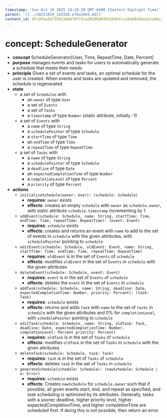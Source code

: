 ```yaml
---
timestamp: 'Sun Oct 19 2025 14:29:28 GMT-0400 (Eastern Daylight Time)'
parent: '[[../20251019_142928.e7ba19e5.md]]'
content_id: 97c9fea3af35623e0470772ca20290d035e169efcca5e89166ea51a84c2abe5b
---
```


# concept: ScheduleGenerator

* **concept** ScheduleGenerator\[User, Time, RepeatTime, Date, Percent]
* **purpose** manages events and tasks for users to automatically generate a schedule that meets their needs
* **principle** Given a set of events and tasks, an optimal schedule for the user is created. When events and tasks are updated and removed, the schedule is regenerated
* **state**
  * a set of `Schedules` with
    * an `owner` of type `User`
    * a set of `Events`
    * a set of `Tasks`
    * a `timestamp` of type `Number` (static attribute, initially -1)
  * a set of `Events` with
    * a `name` of type `String`
    * a `schedulePointer` of type `Schedule`
    * a `startTime` of type `Time`
    * an `endTime` of type `Time`
    * a `repeatTime` of type `RepeatTime`
  * a set of `Tasks` with
    * a `name` of type `String`
    * a `schedulePointer` of type `Schedule`
    * a `deadline` of type `Date`
    * an `expectedCompletionTime` of type `Number`
    * a `completionLevel` of type `Percent`
    * a `priority` of type `Percent`
* **actions**
  * `initializeSchedule(owner: User): (schedule: Schedule)`
    * **requires**: `owner` exists
    * **effects**: creates an empty `schedule` with `owner` as `schedule.owner`, with static attribute `schedule.timestamp` incrementing by 1
  * `addEvent(schedule: Schedule, name: String, startTime: Time, endTime: Time, repeatTime: RepeatTime): (event: Event)`
    * **requires**: `schedule` exists
    * **effects**: creates and returns an event with `name` to add to the set of events in `schedule` with the given attributes, with `schedulePointer` pointing to `schedule`
  * `editEvent(schedule: Schedule, oldEvent: Event, name: String, startTime: Time, endTime: Time, repeatTime: RepeatTime)`
    * **requires**: `oldEvent` is in the set of `Events` of `schedule`
    * **effects**: modifies `oldEvent` in the set of `Events` in `schedule` with the given attributes
  * `deleteEvent(schedule: Schedule, event: Event)`
    * **requires**: `event` is in the set of `Events` of `schedule`
    * **effects**: deletes the `event` in the set of `Events` in `schedule`
  * `addTask(schedule: Schedule, name: String, deadline: Date, expectedCompletionTime: Number, priority: Percent): (task: Task)`
    * **requires**: `schedule` exists
    * **effects**: returns and adds `task` with `name` to the set of `tasks` in `schedule` with the given attributes and 0% for `completionLevel`, with `schedulePointer` pointing to `schedule`
  * `editTask(schedule: Schedule, name: String, oldTask: Task, deadline: Date, expectedCompletionTime: Number, completionLevel: Percent priority: Percent)`
    * **requires**: `oldTask` is in the set of `Tasks` of `schedule`
    * **effects**: modifies `oldTask` in the set of `Tasks` in `schedule` with the given attributes
  * `deleteTask(schedule: Schedule, task: Task)`
    * **requires**: `task` is in the set of `Tasks` of `schedule`
    * **effects**: deletes `task` in the set of `Tasks` in `schedule`
  * `generateSchedule(schedule: Schedule): (newSchedule: Schedule | e: Error)`
    * **requires**: `schedule` exists
    * **effects**: Creates `newSchedule` for `schedule.owner` such that if possible, all given events start, end, and repeat as specified, and task scheduling is optimized by its attributes. Generally, tasks with a sooner deadline, higher priority level, higher expectedCompletionTime, and higher completionTime are scheduled first. If doing this is not possible, then return an error.
